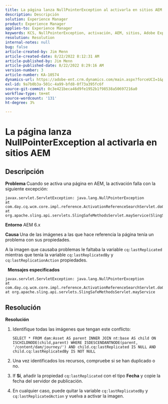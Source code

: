 ```yaml
---
title: La página lanza NullPointerException al activarla en sitios AEM
description: Descripción
solution: Experience Manager
product: Experience Manager
applies-to: Experience Manager
keywords: KCS, NullPointerException, activación, AEM, sitios, Adobe Experience Manager, 6.x
resolution: Resolution
internal-notes: null
bug: false
article-created-by: Jim Menn
article-created-date: 8/22/2022 8:12:31 AM
article-published-by: Jim Menn
article-published-date: 8/22/2022 8:29:16 AM
version-number: 3
article-number: KA-10574
dynamics-url: https://adobe-ent.crm.dynamics.com/main.aspx?forceUCI=1&pagetype=entityrecord&etn=knowledgearticle&id=3420272b-f221-ed11-b83e-0022480866ad
exl-id: 9a7b0b3a-501c-4a99-bfd8-0f73a395fc6f
source-git-commit: 0c3e421beca46d9fe1952b1f98538a50697216a0
workflow-type: tm+mt
source-wordcount: '131'
ht-degree: 3%

---
```


# La página lanza NullPointerException al activarla en sitios AEM

## Descripción


<b>Problema </b>
Cuando se activa una página en AEM, la activación falla con la siguiente excepción:


```
javax.servlet.ServletException: java.lang.NullPointerException
at com.day.cq.wcm.core.impl.reference.ActivationReferenceSearchServlet.doGet(ActivationReferenceSearchServlet.java:175)
at org.apache.sling.api.servlets.SlingSafeMethodsServlet.mayService(SlingSafeMethodsServlet.java:269)
```


<b>Entorno</b>
AEM 6.x

<b>Causa </b>
Una de las imágenes a las que hace referencia la página tenía un problema con sus propiedades.

A la imagen que causaba problemas le faltaba la variable `cq:lastReplicated` mientras que tenía la variable `cq:lastReplicatedBy` y `cq:lastReplicationAction` propiedades.

 
<b>Mensajes especificados</b>


```
javax.servlet.ServletException: java.lang.NullPointerException
at com.day.cq.wcm.core.impl.reference.ActivationReferenceSearchServlet.doGet
at org.apache.sling.api.servlets.SlingSafeMethodsServlet.mayService
```



## Resolución


<b>Resolución</b>

1. Identifique todas las imágenes que tengan este conflicto:

   ```
   SELECT * FROM dam:Asset AS parent INNER JOIN nt:base AS child ON ISCHILDNODE(child,parent) WHERE ISDESCENDANTNODE(parent, '/content/dam/journey/') AND child.cq:lastReplicated IS NULL AND child.cq:lastReplicatedBy IS NOT NULL
   ```

2. Una vez identificados los recursos, compruebe si se han duplicado o no.
3. If <b>Sí</b>, añadir la propiedad `cq:lastReplicated` con el tipo <b>Fecha</b> y copie la fecha del servidor de publicación.
4. En cualquier caso, puede quitar la variable `cq:lastReplicatedBy` y `cq:lastReplicatedAction` y vuelva a activar la imagen.
